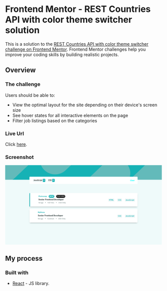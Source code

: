 # Frontend Mentor - REST Countries API with color theme switcher solution

This is a solution to the [REST Countries API with color theme switcher challenge on Frontend Mentor](https://www.frontendmentor.io/challenges/rest-countries-api-with-color-theme-switcher-5cacc469fec04111f7b848ca). Frontend Mentor challenges help you improve your coding skills by building realistic projects. 

## Overview

### The challenge

Users should be able to:

- View the optimal layout for the site depending on their device's screen size
- See hover states for all interactive elements on the page
- Filter job listings based on the categories

### Live Url

Click [here](https://tanaka-kenny.github.io/job-listings-with-filtering/).

### Screenshot

![](./Screenshot-Jobs-Listings.png)

## My process

### Built with

- [React](https://reactjs.org/) - JS library.



